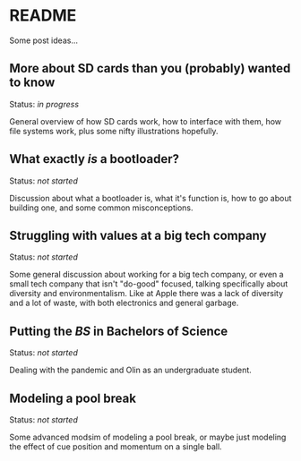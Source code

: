 # README

Some post ideas...

## More about SD cards than you (probably) wanted to know

Status: _in progress_

General overview of how SD cards work, how to interface with them, how file
systems work, plus some nifty illustrations hopefully.

## What exactly _is_ a bootloader?

Status: _not started_

Discussion about what a bootloader is, what it's function is, how to go about
building one, and some common misconceptions.

## Struggling with values at a big tech company

Status: _not started_

Some general discussion about working for a big tech company, or even a small
tech company that isn't "do-good" focused, talking specifically about diversity
and environmentalism. Like at Apple there was a lack of diversity and a lot of
waste, with both electronics and general garbage.

## Putting the _BS_ in Bachelors of Science

Status: _not started_

Dealing with the pandemic and Olin as an undergraduate student.

## Modeling a pool break

Status: _not started_

Some advanced modsim of modeling a pool break, or maybe just modeling the effect
of cue position and momentum on a single ball.
